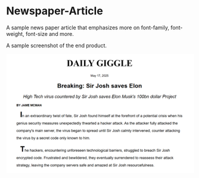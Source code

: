 # Newspaper-Article
A sample news paper article that emphasizes more on font-family, font-weight, font-size and more.

A sample screenshot of the end product.

![alt text](image.png)
